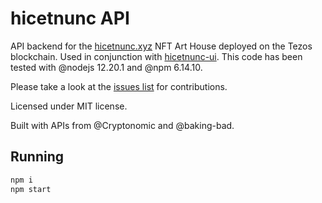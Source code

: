 # hicetnunc API

API backend for the [hicetnunc.xyz](https://hicetnunc.xyz) NFT Art House deployed on the Tezos blockchain. Used in conjunction with [hicetnunc-ui](https://github.com/hicetnunc2000/hicetnunc). This code has been tested with @nodejs 12.20.1 and @npm 6.14.10.

Please take a look at the [issues list](https://github.com/hicetnunc2000/hicetnunc-api/issues) for contributions.

Licensed under MIT license.

Built with APIs from @Cryptonomic and @baking-bad.

## Running

```bash
npm i
npm start
```
